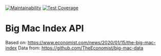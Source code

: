 [![Maintainability](https://api.codeclimate.com/v1/badges/0ae132afd6ebdf35472c/maintainability)](https://codeclimate.com/github/gurgelrenan/big-mac-index-api/maintainability)
[![Test Coverage](https://api.codeclimate.com/v1/badges/0ae132afd6ebdf35472c/test_coverage)](https://codeclimate.com/github/gurgelrenan/big-mac-index-api/test_coverage)

# Big Mac Index API

Based on: https://www.economist.com/news/2020/01/15/the-big-mac-index
Data from: https://github.com/TheEconomist/big-mac-data